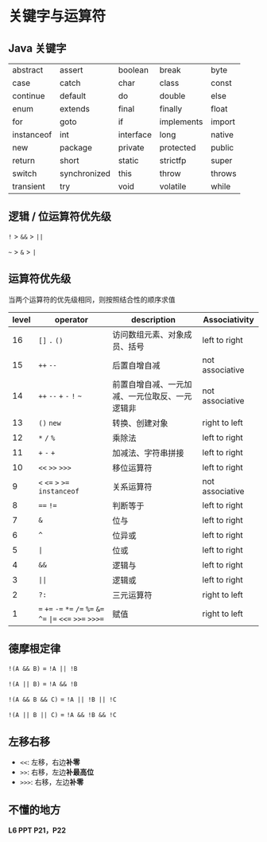 
关键字与运算符
=======


Java 关键字
--------




|  |  |  |  |  |
| --- | --- | --- | --- | --- |
| abstract | assert | boolean | break | byte |
| case | catch | char | class | const |
| continue | default | do | double | else |
| enum | extends | final | finally | float |
| for | goto | if | implements | import |
| instanceof | int | interface | long | native |
| new | package | private | protected | public |
| return | short | static | strictfp | super |
| switch | synchronized | this | throw | throws |
| transient | try | void | volatile | while |


逻辑 / 位运算符优先级
------------


`!` \> `&&` \> `||`  

`~` \> `&` \> `|`


运算符优先级
------


当两个运算符的优先级相同，则按照结合性的顺序求值




| level | operator | description | Associativity |
| --- | --- | --- | --- |
| 16 | `[]` `.` `()` | 访问数组元素、对象成员、括号 | left to right |
| 15 | `++` `--` | 后置自增自减 | not associative |
| 14 | `++` `--` `+` `-` `!` `~` | 前置自增自减、一元加减、一元位取反、一元逻辑非 | not associative |
| 13 | `()` `new` | 转换、创建对象 | right to left |
| 12 | `*` `/` `%` | 乘除法 | left to right |
| 11 | `+` `-` `+` | 加减法、字符串拼接 | left to right |
| 10 | `<<` `>>` `>>>` | 移位运算符 | left to right |
| 9 | `<` `<=` `>` `>=` `instanceof` | 关系运算符 | not associative |
| 8 | `==` `!=` | 判断等于 | left to right |
| 7 | `&` | 位与 | left to right |
| 6 | `^` | 位异或 | left to right |
| 5 | `\|` | 位或 | left to right |
| 4 | `&&` | 逻辑与 | left to right |
| 3 | `\|\|` | 逻辑或 | left to right |
| 2 | `?:` | 三元运算符 | right to left |
| 1 | `=` `+=` `-=` `*=` `/=` `%=` `&=` `^=` `\|=` `<<=` `>>=` `>>>=` | 赋值 | right to left |


德摩根定律
-----


`!(A && B)` \= `!A || !B`  

`!(A || B)` \= `!A && !B`


`!(A && B && C)` \= `!A || !B || !C`  

`!(A || B || C)` \= `!A && !B && !C`


左移右移
----


* `<<`: 左移，右边**补零**
* `>>`: 右移，左边**补最高位**
* `>>>`: 右移，左边**补零**


不懂的地方
-----


**L6 PPT P21，P22**


